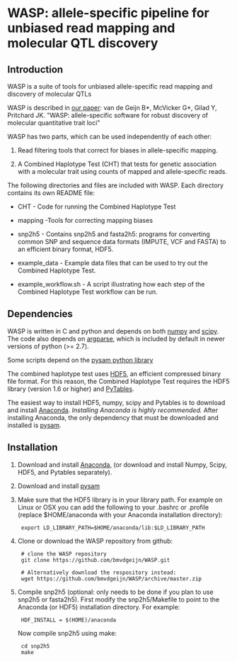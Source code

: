 # WASP: allele-specific pipeline for unbiased read mapping and molecular QTL discovery

## Introduction

WASP is a suite of tools for unbiased allele-specific read mapping and
discovery of molecular QTLs

WASP is described in
[our paper](http://biorxiv.org/content/early/2014/11/07/011221): van de Geijn B\*, McVicker G\*, Gilad Y, Pritchard JK. "WASP: allele-specific software for robust discovery of molecular quantitative trait loci"

WASP has two parts, which can be used independently of each
other: 

1. Read filtering tools that correct for biases in allele-specific
   mapping. 

2. A Combined Haplotype Test (CHT) that tests for genetic association
   with a molecular trait using counts of mapped and allele-specific
   reads.

The following directories and files are included with WASP.
Each directory contains its own README file:

* CHT - Code for running the Combined Haplotype Test

* mapping -Tools for correcting mapping biases

* snp2h5 - Contains snp2h5 and fasta2h5:  programs for converting
  common SNP and sequence data formats (IMPUTE, VCF and FASTA)
  to an efficient binary format, HDF5.

* example_data - Example data files that can be used to try out the
  Combined Haplotype Test.

* example_workflow.sh - A script illustrating how each step of the
  Combined Haplotype Test workflow can be run.


## Dependencies

WASP is written in C and python and depends on both [numpy](http://www.numpy.org) and
[scipy](http://www.scipy.org).  The code also depends on
[argparse](https://code.google.com/p/argparse/), which is included by default in newer versions of python (>= 2.7).

Some scripts depend on the [pysam python library](https://github.com/pysam-developers/pysam)

The combined haplotype test uses
[HDF5](https://www.hdfgroup.org/HDF5/), an efficient
compressed binary file format.  For this reason, the Combined
Haplotype Test requires the HDF5 library
(version 1.6 or higher) and [PyTables](http://www.pytables.org/).

The easiest way to install HDF5, numpy, scipy and Pytables is to
download and install
[Anaconda](http://continuum.io/downloads). *Installing Anaconda is
highly recommended.* After installing Anaconda, the only
dependency that must be downloaded and installed is
[pysam](https://github.com/pysam-developers/pysam).


## Installation

1. Download and install [Anaconda](http://continuum.io/downloads),
(or download and install Numpy, Scipy, HDF5, and Pytables separately).

2. Download and install [pysam](https://github.com/pysam-developers/pysam)

3. Make sure that the HDF5 library is in your library path. For example 
on Linux or OSX you can add the following to your .bashrc or .profile (replace
$HOME/anaconda with your Anaconda installation directory):

		export LD_LIBRARY_PATH=$HOME/anaconda/lib:$LD_LIBRARY_PATH

4. Clone or download the WASP repository from github:

		# clone the WASP repository
		git clone https://github.com/bmvdgeijn/WASP.git

		# Alternatively download the respository instead:
		wget https://github.com/bmvdgeijn/WASP/archive/master.zip

5. Compile snp2h5 (optional: only needs to be done if you plan to use
snp2h5 or fasta2h5). First modify the snp2h5/Makefile to point to the
		Anaconda (or HDF5) installation directory. For example:

		HDF_INSTALL = $(HOME)/anaconda

	Now compile snp2h5 using make:

		cd snp2h5
		make



